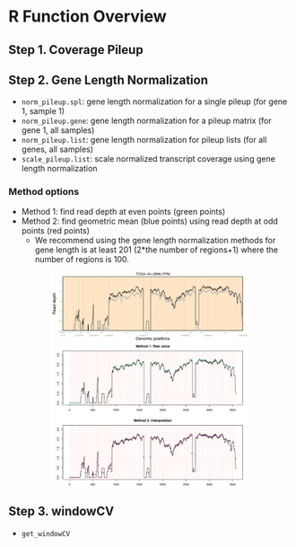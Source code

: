 # R Function Overview


## Step 1. Coverage Pileup


## Step 2. Gene Length Normalization
- `norm_pileup.spl`: gene length normalization for a single pileup (for gene 1, sample 1)
- `norm_pileup.gene`: gene length normalization for a pileup matrix (for gene 1, all samples)
- `norm_pileup.list`: gene length normalization for pileup lists (for all genes, all samples)
- `scale_pileup.list`: scale normalized transcript coverage using gene length normalization

### Method options
- Method 1: find read depth at even points (green points)
- Method 2: find geometric mean (blue points) using read depth at odd points (red points)
  - We recommend using the gene length normalization methods for gene length is at least 201 (2*the number of regions+1) where the number of regions is 100.
<div align="center">
  <img width="70%" src="https://github.com/hyochoi/RNAdegrProjR/blob/main/images/norm_pileup_methods2.png">
</div>


## Step 3. windowCV
- `get_windowCV`
